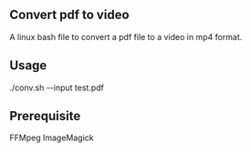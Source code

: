 ## Convert pdf to video

A linux bash file to convert a pdf file to a video in mp4 format. 

## Usage

./conv.sh --input test.pdf


## Prerequisite

  FFMpeg
  ImageMagick
